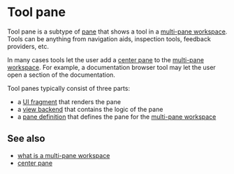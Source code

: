 # Tool pane

Tool pane is a subtype of [pane](def://) that shows a tool in a [multi-pane workspace](def://). Tools
can be anything from navigation aids, inspection tools, feedback providers, etc.

In many cases tools let the user add a [center pane](def://) to the [multi-pane workspace](def://). For
example, a documentation browser tool may let the user open a section of the documentation.

Tool panes typically consist of three parts: 

- a [UI fragment](def://) that renders the pane
- a [view backend](def://) that contains the logic of the pane
- a [pane definition](def://) that defines the pane for the [multi-pane workspace](def://)

## See also

- [what is a multi-pane workspace](def://)
- [center pane](def://)